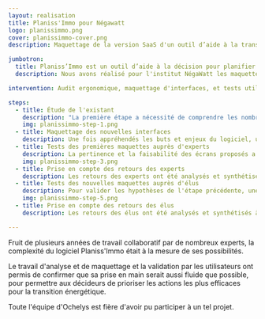 ```yaml
---
layout: realisation
title: Planiss'Immo pour Négawatt
logo: planissimmo.png
cover: planissimmo-cover.png
description: Maquettage de la version SaaS d'un outil d’aide à la transition énergétique d’un parc bâti. Validation par des tests utilisateurs.

jumbotron:
  title: Planiss’Immo est un outil d’aide à la décision pour planifier la transition énergétique d’un parc bâti.
  description: Nous avons réalisé pour l'institut NégaWatt les maquettes d'interfaces de la version SaaS de Planiss'Immo, et validé les hypothèses de travail en réalisant des tests auprès d'utilisateurs actuels et futurs du logiciel.

intervention: Audit ergonomique, maquettage d'interfaces, et tests utilisateurs auprès de décideurs institutionnels.

steps:
  - title: Étude de l'existant
    description: "La première étape a nécessité de comprendre les nombreuses possibilités de l'outil. Dans sa version initiale, il s'agissait d'un ensemble de tableurs Excel permettant de calculer la consommation actuelle et future d'un parc de bâtiments, et d'évaluer l'impact énergétique et financier à court et moyen terme de différentes actions possibles : isolation, ravalement, rénovation énergétique, etc."
    img: planissimmo-step-1.png
  - title: Maquettage des nouvelles interfaces
    description: Une fois appréhendés les buts et enjeux du logiciel, une phase de réflexion a permis de repérer les écrans les plus importants et de proposer des modalités de saisie et de restitution optimisées.
  - title: Tests des premières maquettes auprès d'experts
    description: La pertinence et la faisabilité des écrans proposés a été vérifiée en présentant les maquettes aux experts de Négawatt et à l'équipe technique en charge de sa réalisation.
    img: planissimmo-step-3.png
  - title: Prise en compte des retours des experts
    description: Les retours des experts ont été analysés et synthétisés afin de trouver les recoupements et les axes d'amélioration possibles. Les maquettes ont ensuite été modifiées pour prendre ces retours en compte.
  - title: Tests des nouvelles maquettes auprès d'élus
    description: Pour valider les hypothèses de l'étape précédente, une série de tests utilisateurs a été menée avec le public cible de la solution, en direct et à distance. Ces entretiens ont permis de vérifier que les nouveaux écrans permettaient une saisie plus rapide et plus juste des différentes valeurs, et que l'affichage des scénarios calculés était à la fois lisible et actionable.
    img: planissimmo-step-5.png
  - title: Prise en compte des retours des élus
    description: Les retours des élus ont été analysés et synthétisés à leur tour. Les maquettes ont à nouveau été adaptées pour améliorer le guidage et l'utilisation afin de faciliter la prise en main, l'adoption, et l'utilité du logiciel.

---
```


Fruit de plusieurs années de travail collaboratif par de nombreux experts, la complexité du logiciel Planiss'Immo était à la mesure de ses possibilités. 

Le travail d'analyse et de maquettage et la validation par les utilisateurs ont permis de confirmer que sa prise en main serait aussi fluide que possible, pour permettre aux décideurs de prioriser les actions les plus efficaces pour la transition énergétique.

Toute l'équipe d'Ochelys est fière d'avoir pu participer à un tel projet.
